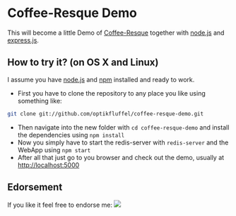 # Coffee-Resque Demo

This will become a little Demo of [Coffee-Resque](https://github.com/technoweenie/coffee-resque "technoweenie/coffee-resque") together with [node.js](http://nodejs.org "node.js") and [express.js](http://expressjs.com "Express - node web framework").

## How to try it? (on OS X and Linux)

I assume you have [node.js](http://nodejs.org/#download "node.js") and [npm](http://npmjs.org "npm - Node Package Manager") installed and ready to work.

* First you have to clone the repository to any place you like using something like:

```sh
git clone git://github.com/optikfluffel/coffee-resque-demo.git
```

* Then navigate into the new folder with ```cd coffee-resque-demo``` and install the dependencies using ```npm install```
* Now you simply have to start the redis-server with ```redis-server``` and the WebApp using ```npm start```
* After all that just go to you browser and check out the demo, usually at [http://localhost:5000](http://localhost:5000 "Coffee-Resque Demo")

## Edorsement

If you like it feel free to endorse me: [![](http://api.coderwall.com/optikfluffel/endorsecount.png)](http://coderwall.com/optikfluffel)